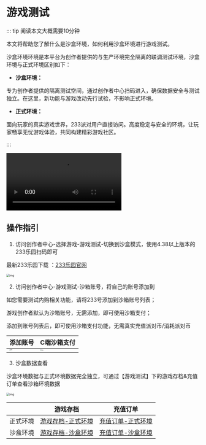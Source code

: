 # 游戏测试
::: tip 阅读本文大概需要10分钟

本文将帮助您了解什么是沙盒环境，如何利用沙盒环境进行游戏测试。

沙盒环境环境是本平台为创作者提供的与生产环境完全隔离的联调测试环境，沙盒环境与正式环境区别如下：

- **沙盒环境：**

专为创作者提供的隔离测试空间，通过创作者中心扫码进入，确保数据安全与测试独立。在这里，新功能与游戏改动先行试验，不影响正式环境。

- **正式环境：**

面向玩家的真实游戏世界，233派对用户直接访问。高度稳定与安全的环境，让玩家畅享无忧游戏体验，共同构建精彩游戏社区。


:::

<video controls src="https://arkimg.ark.online/%E4%BA%A7%E5%93%81%E6%89%8B%E5%86%8C%E5%88%9B%E4%BD%9C%E8%80%85%E4%B8%AD%E5%BF%83sandbox0730.mp4"></video>



## 操作指引

1. 访问创作者中心-选择游戏-游戏测试-切换到沙盒模式，使用4.38以上版本的233乐园扫码即可

最新233乐园下载 ：[233乐园官网](https://www.233leyuan.com/)

<img src="https://arkimg.ark.online/1722304673502-4.gif" alt="img" style="zoom:50%;" />

2. 访问创作者中心-游戏测试-沙箱账号，将自己的账号添加到

如您需要测试内购相关功能，请将233号添加到沙箱账号列表；

游戏创作者默认为沙箱账号，无需添加，即可使用沙箱支付；

添加到账号列表后，即可使用沙箱支付功能，无需真实充值派对币/消耗派对币

| 添加账号                                                 | C端沙箱支付                                        |
| --------------------------------------------------------- | ---------------------------------------------------- |
| <img src="https://arkimg.ark.online/1722304673501-1.webp" alt="img" style="zoom: 16%;" />        | <img src="https://arkimg.ark.online/1722304673501-2.webp" alt="img" style="zoom:18%;" /> |



3. 沙盒数据查看

沙盒环境数据与正式环境数据完全独立，可通过【游戏测试】下的游戏存档&充值订单查看沙箱环境数据

<img src="https://arkimg.ark.online/1722304673502-3.webp" alt="img" style="zoom:50%;" />


|          | 游戏存档                                                  | 充值订单                                             |
| -------- | --------------------------------------------------------- | ---------------------------------------------------- |
| 正式环境 | [游戏存档-正式环境](https://portal.ark.online/#/admin/players-archive)         | [充值订单-正式环境](https://portal.ark.online/#/admin/game-order-list)    |
| 沙盒环境 | [游戏存档-沙盒环境](https://portal.ark.online/#/admin/sandbox-players-archive) | [充值订单-沙盒环境](https://portal.ark.online/#/admin/sandbox-order-list) |



